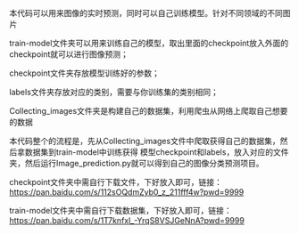 本代码可以用来图像的实时预测，同时可以自己训练模型。针对不同领域的不同图片


train-model文件夹可以用来训练自己的模型，取出里面的checkpoint放入外面的checkpoint就可以进行图像预测；

checkpoint文件夹存放模型训练好的参数；

labels文件夹存放对应的类别，需要与你训练集的类别相同；

Collecting_images文件夹是构建自己的数据集，利用爬虫从网络上爬取自己想要的数据


本代码整个的流程是，先从Collecting_images文件中爬取获得自己的数据集，然后拿数据集到train-model中训练获得
模型checkpoint和labels，放入对应的文件夹，然后运行Image_prediction.py就可以得到自己的图像分类预测项目。

checkpoint文件夹中需自行下载文件，下好放入即可，链接：https://pan.baidu.com/s/112sOQdmZyb0_z_211fff4w?pwd=9999 


train-model文件夹中需自行下载数据集，下好放入即可，链接：https://pan.baidu.com/s/1T7knfxl_-YrqS8VSJGeNnA?pwd=9999 
